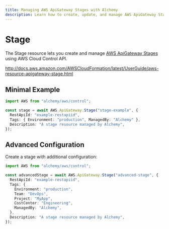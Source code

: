 ```yaml
---
title: Managing AWS ApiGateway Stages with Alchemy
description: Learn how to create, update, and manage AWS ApiGateway Stages using Alchemy Cloud Control.
---
```


# Stage

The Stage resource lets you create and manage [AWS ApiGateway Stages](https://docs.aws.amazon.com/apigateway/latest/userguide/) using AWS Cloud Control API.

http://docs.aws.amazon.com/AWSCloudFormation/latest/UserGuide/aws-resource-apigateway-stage.html

## Minimal Example

```ts
import AWS from "alchemy/aws/control";

const stage = await AWS.ApiGateway.Stage("stage-example", {
  RestApiId: "example-restapiid",
  Tags: { Environment: "production", ManagedBy: "Alchemy" },
  Description: "A stage resource managed by Alchemy",
});
```

## Advanced Configuration

Create a stage with additional configuration:

```ts
import AWS from "alchemy/aws/control";

const advancedStage = await AWS.ApiGateway.Stage("advanced-stage", {
  RestApiId: "example-restapiid",
  Tags: {
    Environment: "production",
    Team: "DevOps",
    Project: "MyApp",
    CostCenter: "Engineering",
    ManagedBy: "Alchemy",
  },
  Description: "A stage resource managed by Alchemy",
});
```


